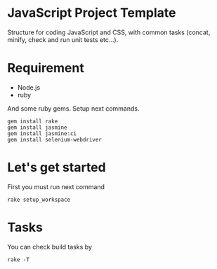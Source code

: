 # JavaScript Project Template

Structure for coding JavaScript and CSS, with common tasks (concat, minify, check and run unit tests etc...).

# Requirement

* Node.js
* ruby

And some ruby gems. Setup next commands.

    gem install rake
    gem install jasmine
    gem install jasmine:ci
    gem install selenium-webdriver

# Let's get started

First you must run next command

    rake setup_workspace

# Tasks

You can check build tasks by

    rake -T

